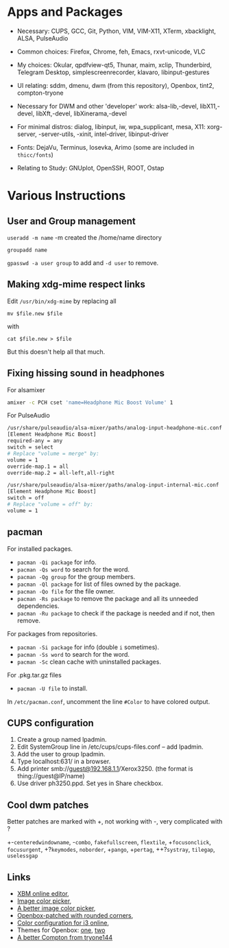 # Apps and Packages
- Necessary: CUPS, GCC, Git, Python, VIM, VIM-X11, XTerm, xbacklight, ALSA, PulseAudio

- Common choices: Firefox, Chrome, feh, Emacs, rxvt-unicode, VLC

- My choices: Okular, qpdfview-qt5, Thunar, maim, xclip, Thunderbird, Telegram Desktop, simplescreenrecorder, klavaro, libinput-gestures

- UI relating: sddm, dmenu, dwm (from this repository), Openbox, tint2, compton-tryone

- Necessary for DWM and other 'developer' work: alsa-lib,-devel, libX11,-devel, libXft,-devel, libXinerama,-devel

- For minimal distros: dialog, libinput, iw, wpa\_supplicant, mesa, X11: xorg-server, -server-utils, -xinit, intel-driver, libinput-driver

- Fonts: DejaVu, Terminus, Iosevka, Arimo (some are included in `thicc/fonts`)
 
- Relating to Study: GNUplot, OpenSSH, ROOT, Ostap

# Various Instructions 
## User and Group management
`useradd -m name` -m created the /home/name directory

`groupadd name` 

`gpasswd -a user group` to add and `-d user` to remove. 


## Making xdg-mime respect links
Edit `/usr/bin/xdg-mime` by replacing all 

``` mv $file.new $file ```

with

``` cat $file.new > $file ```

But this doesn't help all that much.

## Fixing hissing sound in headphones
For alsamixer
``` bash
amixer -c PCH cset 'name=Headphone Mic Boost Volume' 1
```
For PulseAudio
``` bash
/usr/share/pulseaudio/alsa-mixer/paths/analog-input-headphone-mic.conf
[Element Headphone Mic Boost]
required-any = any
switch = select
# Replace "volume = merge" by:
volume = 1
override-map.1 = all
override-map.2 = all-left,all-right

/usr/share/pulseaudio/alsa-mixer/paths/analog-input-internal-mic.conf
[Element Headphone Mic Boost]
switch = off
# Replace "volume = off" by:
volume = 1
```

## pacman
For installed packages. 
- `pacman -Qi package` for info.
- `pacman -Qs word` to search for the word. 
- `pacman -Qg group` for the group members.
- `pacman -Ql package` for list of files owned by the package. 
- `pacman -Qo file` for the file owner. 
- `pacman -Rs package` to remove the package and all its unneeded dependencies. 
- `pacman -Ru package` to check if the package is needed and if not, then remove. 

For packages from repositories. 
- `pacman -Si package` for info (double `i` sometimes).
- `pacman -Ss word` to search for the word. 
- `pacman -Sc` clean cache with uninstalled packages.

For .pkg.tar.gz files
- `pacman -U file` to install.

In `/etc/pacman.conf`, uncomment the line `#Color` to have colored output. 

## CUPS configuration
1. Create a group named lpadmin.
1. Edit SystemGroup line in /etc/cups/cups-files.conf – add lpadmin. 
1. Add the user to group lpadmin. 
1. Type localhost:631/ in a browser. 
1. Add printer smb://guest@192.168.1.1/Xerox3250. (the format is thing://guest@IP/name)
1. Use driver ph3250.ppd. Set yes in Share checkbox. 


## Cool dwm patches
Better patches are marked with +, not working with -, very complicated with ?

+-`centeredwindowname`, -`combo`, `fakefullscreen`, `flextile`, +`focusonclick`, `focusurgent`, +?`keymodes`, `noborder`, +`pango`, +`pertag`, ++?`systray`, `tilegap`, `uselessgap`


## Links
- [XBM online editor](https://xbm.jazzychad.net/),
- [Image color picker](https://html-color-codes.info/colors-from-image/),
- [A better image color picker](https://image-color.com/),
- [Openbox-patched with rounded corners](https://github.com/dylanaraps/openbox-patched),
- [Color configuration for i3 online](https://thomashunter.name/i3-configurator/),
- Themes for Openbox: [one](https://github.com/fikriomar16/OBTheme-Collections), [two](https://github.com/addy-dclxvi/openbox-theme-collections)
- [A better Compton from tryone144](https://github.com/tryone144/compton)
